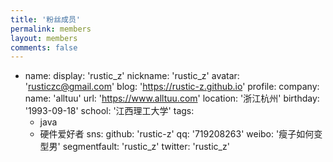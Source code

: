 ```yaml
---
title: '粉丝成员'
permalink: members
layout: members
comments: false
---
```

-
  name:
    display: 'rustic_z'
    nickname: 'rustic_z'
  avatar: 'rusticzc@gmail.com'
  blog: 'https://rustic-z.github.io'
  profile:
    company:
      name: 'alltuu'
      url: 'https://www.alltuu.com'
    location: '浙江杭州'
    birthday: '1993-09-18'
    school: '江西理工大学'
  tags:
    - java
    - 硬件爱好者
  sns:
    github: 'rustic-z'
    qq: '719208263'
    weibo: '瘦子如何变型男'
    segmentfault: 'rustic_z'
    twitter: 'rustic_z'
